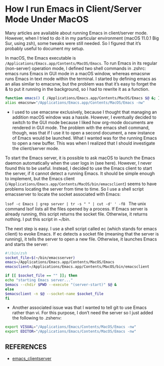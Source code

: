 # How I run Emacs in Client/Server Mode Under MacOS

Many articles are available about running Emacs in client/server mode. However,
when I tried to do it in my particular environment (macOS 11.0.1 Big Sur, using
zsh), some tweaks were still needed. So I figured that it’s probably useful to
document my setup.

In macOS, the Emacs executable is `/Applications/Emacs.app/Contents/MacOS/Emacs`.
To run Emacs in its regular (non-server) operation mode, I defined two shell
commands in .zshrc: emacs runs Emacs in GUI mode in a macOS window, whereas
emacsnw runs Emacs in text mode within the terminal. I started by defining emacs
as an alias similar to emacsnw, but the problem was that it’s easy to forget the
& to put it running in the background, so I had to rewrite it as a function.

```bash
function emacs() { /Applications/Emacs.app/Contents/MacOS/Emacs $@ &; }
alias emacsnw="/Applications/Emacs.app/Contents/MacOS/Emacs -nw"
```
- I used to use emacsnw exclusively, because I thought that managing an addition
macOS window was a hassle. However, I eventually decided to switch to the GUI
mode because I liked how org-mode documents are rendered in GUI mode. The
problem with the emacs shell command, though, was that if I use it to open a
second document, a new instance of Emacs would be launched. What I wanted was
for the running Emacs to open a new buffer. This was when I realized that I
should investigate the client/server mode.

To start the Emacs server, it is possible to ask macOS to launch the Emacs
daemon automatically when the user logs in (see here). However, I never found
this to be useful. Instead, I decided to use the Emacs client to start the
server, if it cannot detect a running Emacs. It should be simple enough to
implement, but the Emacs client
(`/Applications/Emacs.app/Contents/MacOS/bin/emacsclient`) seems to have problems
locating the server from time to time. So I use a shell script emacsserver to
locate the socket associated with Emacs:

`lsof -c Emacs | grep server | tr -s " " | cut -d' ' -f8 ` The unix command lsof
lists all the files opened by a process. If Emacs server is already running,
this script returns the socket file. Otherwise, it returns nothing. I put this
script in ~/bin.

The next step is easy. I use a shell script called ec (which stands for emacs
client) to evoke Emacs. If ec detects a socket file (meaning that the server is
running), it tells the server to open a new file. Otherwise, it launches Emacs
and starts the server:

```bash
#!/bin/zsh
socket_file=$(~/bin/emacsserver)
emacs=/Applications/Emacs.app/Contents/MacOS/Emacs
emacsclient=/Applications/Emacs.app/Contents/MacOS/bin/emacsclient

if [[ $socket_file == "" ]]; then
echo "starting Emacs server..."
$emacs --chdir $PWD --execute "(server-start)" $@ &
else
$emacsclient -n $@ --socket-name $socket_file
fi
```
- Another associated issue was that I wanted to tell git to use Emacs rather
  than vi. For this purpose, I don’t need the server so I just added the
  following to .zshenv:

```bash
export VISUAL="/Applications/Emacs/Contents/MacOS/Emacs -nw"
export EDITOR="/Applications/Emacs/Contents/MacOS/Emacs -nw"
```

## REFERENCES
- [emacs_clientserver](https://www.hhyu.org/posts/emacs_clientserver/)
